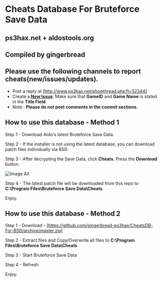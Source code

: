 Cheats Database For Bruteforce Save Data
========================================

## ps3hax.net + aldostools.org

## Compiled by gingerbread

Please use the following channels to report cheats(new/issues/updates).
-----------------------------------------------------------------------
- Post a reply at [http://www.ps3hax.net/showthread.php?t=52344]
- Create a [__New Issue__](https://github.com/gingerbread-ps3hax/CheatsDB-For-BSD/issues). Make sure that __GameID__ and __Game Name__ is stated in the __Title Field__.
- Note : __Please do not post comments in the commit sections.__


How to use this database - Method 1
-----------------------------------

Step 1 - Download Aldo's latest Bruteforce Save Data.

Step 2 - If the installer is not using the latest database, you can download patch files individually via BSD.

Step 3 - After decrypting the Save Data, click __Cheats__. Press the __Download__ button.

![Image Alt](http://oi52.tinypic.com/2ewczsy.jpg)

Step 4 - The latest patch file will be downloaded from this repo to __C:\Program Files\Bruteforce Save Data\Cheats__

Enjoy.

How to use this database - Method 2
-----------------------------------

Step 1 - Download - [https://github.com/gingerbread-ps3hax/CheatsDB-For-BSD/archive/master.zip]

Step 2 - Extract files and Copy/Overwrite all files to __C:\Program Files\Bruteforce Save Data\Cheats__

Step 3 - Start Bruteforce Save Data

Step 4 - Refresh

Enjoy.
